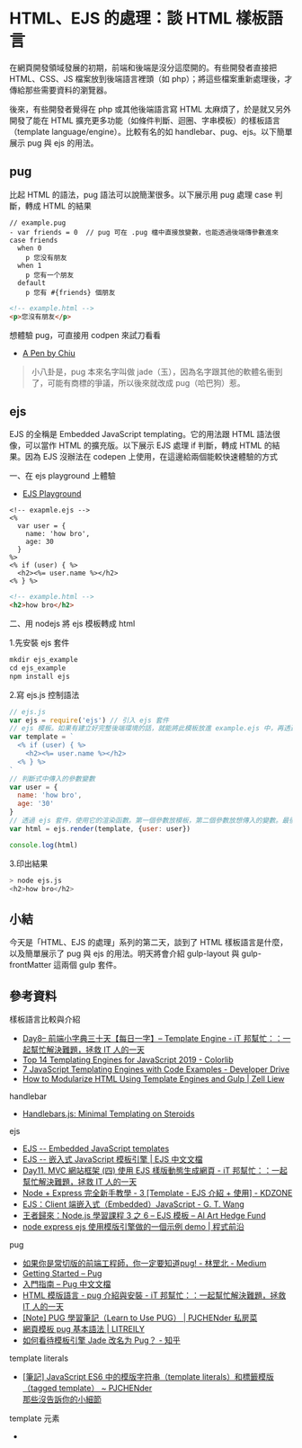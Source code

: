 # HTML、EJS 的處理：談 HTML 樣板語言

在網頁開發領域發展的初期，前端和後端是沒分這麼開的。有些開發者直接把 HTML、CSS、JS 檔案放到後端語言裡頭（如 php）；將這些檔案重新處理後，才傳給那些需要資料的瀏覽器。

後來，有些開發者覺得在 php 或其他後端語言寫 HTML 太麻煩了，於是就又另外開發了能在 HTML 擴充更多功能（如條件判斷、迴圈、字串模板）的樣板語言（template language/engine）。比較有名的如 handlebar、pug、ejs。以下簡單展示 pug 與 ejs 的用法。

## pug

比起 HTML 的語法，pug 語法可以說簡潔很多。以下展示用 pug 處理 case 判斷，轉成 HTML 的結果

```pug
// example.pug
- var friends = 0  // pug 可在 .pug 檔中直接放變數，也能透過後端傳參數進來
case friends
  when 0
    p 您没有朋友
  when 1
    p 您有一个朋友
  default
    p 您有 #{friends} 個朋友
```

```html
<!-- example.html -->
<p>您沒有朋友</p>
```

想體驗 pug，可直接用 codpen 來試刀看看
* [A Pen by Chiu](https://codepen.io/ayugioh2003/pen/VwZJEea)

> 小八卦是，pug 本來名字叫做 jade（玉），因為名字跟其他的軟體名衝到了，可能有商標的爭議，所以後來就改成 pug（哈巴狗）惹。

## ejs

EJS 的全稱是 Embedded JavaScript templating。它的用法跟 HTML 語法很像，可以當作 HTML 的擴充版。以下展示 EJS 處理 if 判斷，轉成 HTML 的結果。因為 EJS 沒辦法在 codepen 上使用，在這邊給兩個能較快速體驗的方式

一、在 ejs playground 上體驗
* [EJS Playground](https://ionicabizau.github.io/ejs-playground/)
```ejs
<!-- exapmle.ejs -->
<%
  var user = {
    name: 'how bro',
    age: 30
  }
%>
<% if (user) { %>
  <h2><%= user.name %></h2>
<% } %>
```

```html
<!-- example.html -->
<h2>how bro</h2>
```

二、用 nodejs 將 ejs 模板轉成 html

1.先安裝 ejs 套件
```js
mkdir ejs_example
cd ejs_example
npm install ejs
```


2.寫 ejs.js 控制語法
```js
// ejs.js
var ejs = require('ejs') // 引入 ejs 套件
// ejs 模板。如果有建立好完整後端環境的話，就能將此模板放進 example.ejs 中，再透過後端環境轉成 example.html
var template = `
  <% if (user) { %>
    <h2><%= user.name %></h2>
  <% } %>
`
// 判斷式中傳入的參數變數
var user = {
  name: 'how bro',
  age: '30'
}
// 透過 ejs 套件，使用它的渲染函數。第一個參數放模板，第二個參數放想傳入的變數。最後回傳 html  
var html = ejs.render(template, {user: user})

console.log(html)
```

3.印出結果
```bash
> node ejs.js
<h2>how bro</h2>
```


## 小結

今天是「HTML、EJS 的處理」系列的第二天，談到了 HTML 樣板語言是什麼，以及簡單展示了 pug 與 ejs 的用法。明天將會介紹 gulp-layout 與 gulp-frontMatter 這兩個 gulp 套件。


## 參考資料

樣板語言比較與介紹
* [Day8– 前端小字典三十天【每日一字】– Template Engine - iT 邦幫忙：：一起幫忙解決難題，拯救 IT 人的一天](https://ithelp.ithome.com.tw/articles/10158878)
* [Top 14 Templating Engines for JavaScript 2019 - Colorlib](https://colorlib.com/wp/top-templating-engines-for-javascript/)
* [7 JavaScript Templating Engines with Code Examples - Developer Drive](https://www.developerdrive.com/best-javascript-templating-engines/)
* [How to Modularize HTML Using Template Engines and Gulp | Zell Liew](https://zellwk.com/blog/nunjucks-with-gulp/)


handlebar
* [Handlebars.js: Minimal Templating on Steroids](http://handlebarsjs.com/)

ejs
* [EJS -- Embedded JavaScript templates](https://ejs.co/)
* [EJS -- 嵌入式 JavaScript 模板引擎 | EJS 中文文檔](https://ejs.bootcss.com/)
* [Day11. MVC 網站框架 (四) 使用 EJS 樣版動態生成網頁 - iT 邦幫忙：：一起幫忙解決難題，拯救 IT 人的一天](https://ithelp.ithome.com.tw/articles/10187106)
* [Node + Express 完全新手教學 - 3 [Template - EJS 介紹 + 使用] - KDZONE](https://www.kdzone.net/2016/01/node-express-3-template-ejs.html)
* [EJS：Client 端嵌入式（Embedded）JavaScript - G. T. Wang](https://blog.gtwang.org/programming/ejs-embedded-javascript/)
* [王者歸來：Node.js 學習課程 3 之 6 – EJS 模板 – AI Art Hedge Fund](https://www.aiart.io/王者歸來：node-js-學習課程-36-ejs-模板/)
* [node express ejs 使用模版引擎做的一個示例 demo | 程式前沿](https://codertw.com/%E5%89%8D%E7%AB%AF%E9%96%8B%E7%99%BC/230316/)

pug
* [如果你是常切版的前端工程師，你一定要知道pug! - 林罡北 - Medium](https://medium.com/@NorthBei/如果你是常切版的前端工程師-你一定要知道pug-8b2cbc0a784c)
* [Getting Started – Pug](https://pugjs.org/api/getting-started.html)
* [入門指南 – Pug 中文文檔](https://pug.bootcss.com/api/getting-started.html)
* [HTML 模版語言 - pug 介紹與安裝 - iT 邦幫忙：：一起幫忙解決難題，拯救 IT 人的一天](https://ithelp.ithome.com.tw/articles/10204206)
* [[Note] PUG 學習筆記（Learn to Use PUG） | PJCHENder 私房菜](https://pjchender.github.io/2017/09/25/note-pug-學習筆記（learn-to-use-pug）//)
* [網頁模板 pug 基本語法 | LITREILY](https://www.litreily.top/2018/08/31/pug-synax/)
* [如何看待模板引擎 Jade 改名为 Pug？ - 知乎](https://www.zhihu.com/question/46418330)

template literals
* [[筆記] JavaScript ES6 中的模版字符串（template literals）和標籤模版（tagged template） ~ PJCHENder<br > 那些沒告訴你的小細節](https://pjchender.blogspot.com/2017/01/javascript-es6-template-literalstagged.html)

template 元素
* [<template> - HTML | MDN](https://developer.mozilla.org/zh-TW/docs/Web/HTML/Element/template)

Web Components
* [2017，讓我們再來看看 Web Components 吧！ | TechBridge 技術共筆部落格](https://blog.techbridge.cc/2017/01/06/web-components/)
* [從 HTML Components 的衰落看 Web Components 的危機・Issue #3・xufei/blog](https://github.com/xufei/blog/issues/3)
